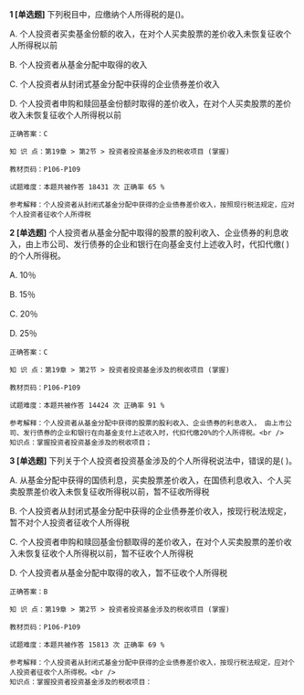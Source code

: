 **1 [单选题]** 下列税目中，应缴纳个人所得税的是()。 

A. 个人投资者买卖基金份额的收入，在对个人买卖股票的差价收入未恢复征收个人所得税以前

B. 个人投资者从基金分配中取得的收入

C. 个人投资者从封闭式基金分配中获得的企业债券差价收入

D. 个人投资者申购和赎回基金份额时取得的差价收入，在对个人买卖股票的差价收入未恢复征收个人所得税以前 

```
正确答案：C

知 识 点：第19章 > 第2节 > 投资者投资基金涉及的税收项目 (掌握)

教材页码：P106-P109

试题难度：本题共被作答 18431 次 正确率 65 %

参考解释：个人投资者从封闭式基金分配中获得的企业债券差价收入，按照现行税法规定，应对个人投资者征收个人所得税
```


**2 [单选题]** 个人投资者从基金分配中取得的股票的股利收入、企业债券的利息收入，由上市公司、发行债券的企业和银行在向基金支付上述收入时，代扣代缴( )的个人所得税。

A. 10％

B. 15％

C. 20％

D. 25％ 

```
正确答案：C

知 识 点：第19章 > 第2节 > 投资者投资基金涉及的税收项目 (掌握)

教材页码：P106-P109

试题难度：本题共被作答 14424 次 正确率 91 %

参考解释：个人投资者从基金分配中获得的股票的股利收入、企业债券的利息收入， 由上市公司、发行债券的企业和银行在向基金支付上述收入时，代扣代缴20%的个人所得税。<br />
知识点：掌握投资者投资基金涉及的税收项目；
```


**3 [单选题]** 下列关于个人投资者投资基金涉及的个人所得税说法中，错误的是( )。

A. 从基金分配中获得的国债利息，买卖股票差价收入，在国债利息收入、个人买卖股票差价收入未恢复征收所得税以前，暂不征收所得税

B. 个人投资者从封闭式基金分配中获得的企业债券差价收入，按现行税法规定，暂不对个人投资者征收个人所得税

C. 个人投资者申购和赎回基金份额取得的差价收入，在对个人买卖股票的差价收入未恢复征收个人所得税以前，暂不征收个人所得税

D. 个人投资者从基金分配中取得的收入，暂不征收个人所得税 

```
正确答案：B

知 识 点：第19章 > 第2节 > 投资者投资基金涉及的税收项目 (掌握)

教材页码：P106-P109

试题难度：本题共被作答 15813 次 正确率 69 %

参考解释：个人投资者从封闭式基金分配中获得的企业债券差价收入，按现行税法规定，应对个人投资者征收个人所得税。<br />
知识点：掌握投资者投资基金涉及的税收项目：
```

